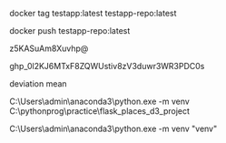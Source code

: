 docker tag testapp:latest testapp-repo:latest

docker push testapp-repo:latest

z5KASuAm8Xuvhp@

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


deviation mean


C:\Users\admin\anaconda3\python.exe -m venv C:\pythonprog\practice\flask_places_d3_project


C:\Users\admin\anaconda3\python.exe -m venv "venv"